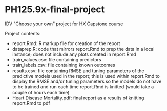 # PH125.9x-final-project
IDV "Choose your own" project for HX Capstone course

Project contents:
- report.Rmd: R markup file for creation of the report
- dataprep.R: code that mirrors report.Rmd to prep the data in a local instance; does not include any plots created in report.Rmd
- train_values.csv: file containing predictors
- train_labels.csv: file containing known outcomes
- results.csv: file containing RMSE and tuning parameters of the predictive models used in the report; this is used within report.Rmd to display the RMSE and/or tuning parameters so the models do not have to be trained and run each time report.Rmd is knitted (would take a couple of hours each time)
- Heart Disease Mortality.pdf: final report as a results of knitting report.Rmd to pdf
